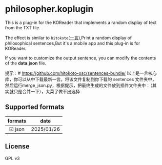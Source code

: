 # philosopher.koplugin

This is a plug-in for the KOReader that implements a random display of text from the TXT file.

The effect is similar to `hitokoto`([一言](http://hitokoto.cn/)),Print a random display of philosophical sentences,But it's a mobile app and this plug-in is for KOReader.

If you want to customize the output sentence, you can modify the contents of the **data.json** file.

提示：# https://github.com/hitokoto-osc/sentences-bundle/ 以上是一言核心库，你可以从中下载最新一言。将该文件复制到你下载的 sentences 文件夹中，然后运行merge_json.py，根据提示，把最终生成的文件放到插件文件夹中：（其实就只是合并一下），太菜了做不出选择

## Supported formats

|   formats    |    date   |
|:------------:|:---------:|
|&#x2611; json  | 2025/01/26 |

## License
GPL v3
